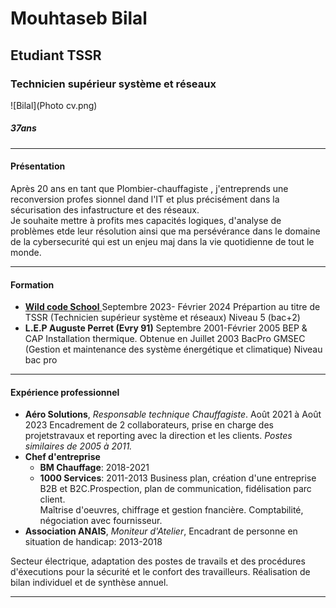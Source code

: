 #  Mouhtaseb Bilal 

## Etudiant TSSR
### Technicien supérieur système et réseaux  
![Bilal](Photo cv.png)
##### _37ans_    
___   

 
  


#### **Présentation**  
Après 20 ans en tant que Plombier-chauffagiste , j'entreprends une reconversion profes  sionnel dand l'IT et plus précisément dans la sécurisation des infastructure et des réseaux.  
Je souhaite mettre à profits mes capacités logiques,  d'analyse de problèmes etde leur  résolution
ainsi que ma persévérance  dans le domaine de la cybersecurité qui est un enjeu maj     dans la vie quotidienne de tout le monde.
___
#### **Formation**  
* [**Wild code School**     ](www.wildcodeschool.com)
Septembre 2023- Février 2024
Prépartion au titre de TSSR (Technicien supérieur système et réseaux) Niveau 5 (bac+2)  
* **L.E.P Auguste Perret (Evry 91)**
Septembre 2001-Février 2005
BEP & CAP Installation thermique. Obtenue en Juillet 2003
BacPro GMSEC (Gestion et maintenance des système énergétique et climatique) Niveau bac pro  

___
#### **Expérience professionnel**
* **Aéro Solutions**, _Responsable technique Chauffagiste_. Août 2021 à Août 2023
Encadrement de 2 collaborateurs, prise en charge des projetstravaux et reporting avec la direction et les clients.  _Postes similaires de 2005 à 2011._  
* **Chef d'entreprise**
  * **BM Chauffage**: 2018-2021
  * **1000 Services**: 2011-2013
Business plan, création d'une entreprise B2B et B2C.Prospection, plan de communication, fidélisation parc client.  
Maîtrise d'oeuvres, chiffrage et gestion fnancière. 
Comptabilité, négociation avec fournisseur.  
* **Association ANAIS**, _Moniteur d'Atelier_, Encadrant de personne en situation de handicap: 2013-2018  

Secteur électrique, adaptation des postes de travails et des procédures d'éxecutions pour la sécurité et le confort des travailleurs. Réalisation de bilan individuel et de synthèse annuel.  
____

